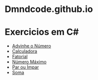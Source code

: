 # Dmndcode.github.io

<!DOCTYPE html>
<html>

<head>
    <meta charset="UTF-8">
    <title>Menu</title>
</head>

<body>
    <h1>Exercicios em C#</h1>
    <ul>
        <li><a href="https://dmndcode.github.io/advinhe_cs.html">Advinhe o Número</a></li>
        <li><a href="https://dmndcode.github.io/calculadora_cs.html">Calculadora</a></li>
        <li><a href="https://dmndcode.github.io/fatorial_cs.html">Fatorial</a></li>
        <li><a href="https://dmndcode.github.io/nmroMax_cs.html">Número Máximo</a></li>
        <li><a href="https://dmndcode.github.io/par_impar_cs.html">Par ou Ímpar</a></li>
        <li><a href="https://dmndcode.github.io/soma_cs.html">Soma</a></li>
    </ul>
</body>

</html>

